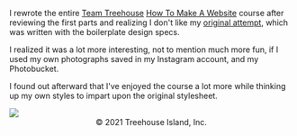 I rewrote the entire <a href="https://teamtreehouse.com/home" target="_blank">Team Treehouse</a> <a href="https://teamtreehouse.com/tracks/web-design" target="_blank">How To Make A Website</a> course after reviewing the first parts and realizing I don't like my <a href="https://github.com/Angelfirenze01/Web-Design/tree/master/How-To-Make-A-Website" target="_blank">original attempt</a>, which was written with the boilerplate design specs.

I realized it was a lot more interesting, not to mention much more fun, if I used my own photographs saved in my Instagram account, and my Photobucket.

I found out afterward that I've enjoyed the course a lot more while thinking up my own styles to impart upon the original stylesheet.

<img src="https://i.imgur.com/J0h8HDg.png"> 

<center>&copy 2021 Treehouse Island, Inc.</center>
